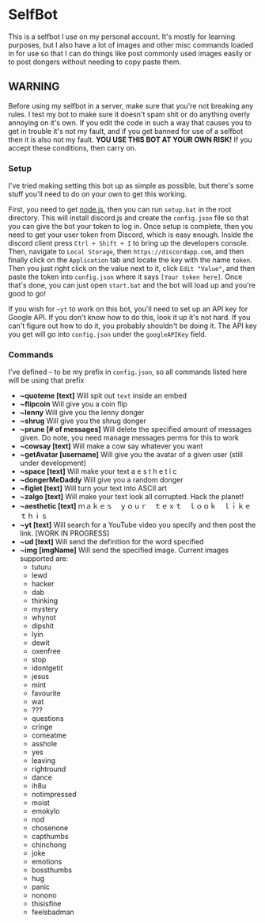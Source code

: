 # SelfBot
This is a selfbot I use on my personal account. It's mostly for learning purposes, but I also have a lot of images and other misc commands loaded in for use so that I can do things like post commonly used images easily or to post dongers without needing to copy paste them.

## WARNING
Before using my selfbot in a server, make sure that you're not breaking any rules. I test my bot to make sure it doesn't spam shit or do anything overly annoying on it's own. If you edit the code in such a way that causes you to get in trouble it's not my fault, and if you get banned for use of a selfbot then it is also not my fault. **YOU USE THIS BOT AT YOUR OWN RISK!** If you accept these conditions, then carry on.

### Setup
I've tried making setting this bot up as simple as possible, but there's some stuff you'll need to do on your own to get this working.

First, you need to get [node.js](https://nodejs.org/en/download/), then you can run `setup.bat` in the root directory. This will install discord.js and create the `config.json` file so that you can give the bot your token to log in. Once setup is complete, then you need to get your user token from Discord, which is easy enough. Inside the discord client press `Ctrl + Shift + I` to bring up the developers console. Then, navigate to `Local Storage`, then `https://discordapp.com`, and then finally click on the `Application` tab and locate the key with the name `token`. Then you just right click on the value next to it, click `Edit "Value"`, and then paste the token into `config.json` where it says `[Your token here]`. Once that's done, you can just open `start.bat` and the bot will load up and you're good to go!

If you wish for `~yt` to work on this bot, you'll need to set up an API key for Google API. If you don't know how to do this, look it up it's not hard. If you can't figure out how to do it, you probably shouldn't be doing it. The API key you get will go into `config.json` under the `googleAPIKey` field.

### Commands
I've defined `~` to be my prefix in `config.json`, so all commands listed here will be using that prefix
- **~quoteme [text]** Will spit out `text` inside an embed
- **~flipcoin** Will give you a coin flip
- **~lenny** Will give you the lenny donger
- **~shrug** Will give you the shrug donger
- **~prune [# of messages]** Will delete the specified amount of messages given. Do note, you need manage messages perms for this to work
- **~cowsay [text]** Will make a cow say whatever you want
- **~getAvatar [username]** Will give you the avatar of a given user (still under development)
- **~space [text]** Will make your text a e s t h e t i c
- **~dongerMeDaddy** Will give you a random donger
- **~figlet [text]** Will turn your text into ASCII art
- **~zalgo [text]** Will make your text look all corrupted. Hack the planet!
- **~aesthetic [text]** ｍａｋｅｓ　ｙｏｕｒ　ｔｅｘｔ　ｌｏｏｋ　ｌｉｋｅ　ｔｈｉｓ
- **~yt [text]** Will search for a YouTube video you specify and then post the link. [WORK IN PROGRESS]
- **~ud [text]** Will send the definition for the word specified
- **~img [imgName]** Will send the specified image. Current images supported are:
  - tuturu
  - lewd
  - hacker
  - dab
  - thinking
  - mystery
  - whynot
  - dipshit
  - lyin
  - dewit
  - oxenfree
  - stop
  - idontgetit
  - jesus
  - mint
  - favourite
  - wat
  - ???
  - questions
  - cringe
  - comeatme
  - asshole
  - yes
  - leaving
  - rightround
  - dance
  - ih8u
  - notimpressed
  - moist
  - emokylo
  - nod
  - chosenone
  - capthumbs
  - chinchong
  - joke
  - emotions
  - bossthumbs
  - hug
  - panic
  - nonono
  - thisisfine
  - feelsbadman
